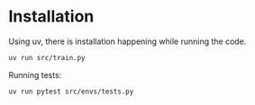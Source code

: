 # Installation

Using uv, there is installation happening while running the code.

```bash
uv run src/train.py 
```

Running tests:
```bash
uv run pytest src/envs/tests.py
```